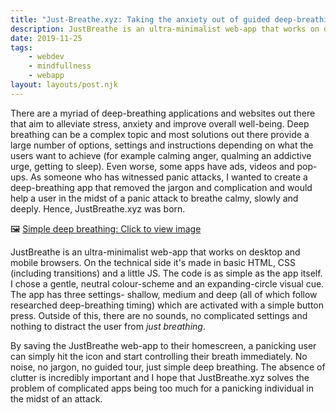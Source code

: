 ```yaml
---
title: "Just-Breathe.xyz: Taking the anxiety out of guided deep-breathing"
description: JustBreathe is an ultra-minimalist web-app that works on desktop and mobile browsers.
date: 2019-11-25
tags: 
    - webdev
    - mindfullness
    - webapp
layout: layouts/post.njk
---
```


There are a myriad of deep-breathing applications and websites out there that aim to alleviate stress, anxiety and improve overall well-being. Deep breathing can be a complex topic and most solutions out there provide a large number of options, settings and instructions depending on what the users want to achieve (for example calming anger, qualming an addictive urge, getting to sleep). Even worse, some apps have ads, videos and pop-ups.
As someone who has witnessed panic attacks, I wanted to create a deep-breathing app that removed the jargon and complication and would help a user in the midst of a panic attack to breathe calmy, slowly and deeply. Hence, JustBreathe.xyz was born.

🖼️ [Simple deep breathing: Click to view image](https://thepracticaldev.s3.amazonaws.com/i/7o722hdt4i24z24dk0k2.jpg)

JustBreathe is an ultra-minimalist web-app that works on desktop and mobile browsers. On the technical side it's made in basic HTML, CSS (including transitions) and a little JS. The code is as simple as the app itself. I chose a gentle, neutral colour-scheme and an expanding-circle visual cue. The app has three settings- shallow, medium and deep (all of which follow researched deep-breathing timing) which are activated with a simple button press. Outside of this, there are no sounds, no complicated settings and nothing to distract the user from *just breathing*.

By saving the JustBreathe web-app to their homescreen, a panicking user can simply hit the icon and start controlling their breath immediately. No noise, no jargon, no guided tour, just simple deep breathing. The absence of clutter is incredibly important and I hope that JustBreathe.xyz solves the problem of complicated apps being too much for a panicking individual in the midst of an attack.